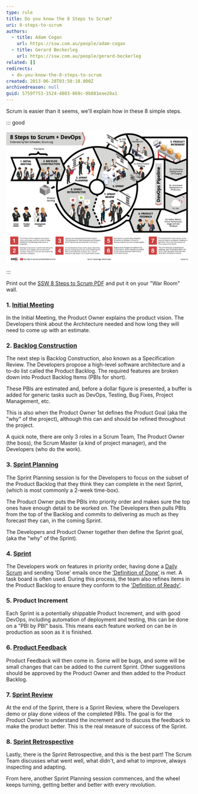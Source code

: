 ```yaml
---
type: rule
title: Do you know the 8 Steps to Scrum?
uri: 8-steps-to-scrum
authors:
  - title: Adam Cogan
    url: https://ssw.com.au/people/adam-cogan
  - title: Gerard Beckerleg
    url: https://ssw.com.au/people/gerard-beckerleg
related: []
redirects:
  - do-you-know-the-8-steps-to-scrum
created: 2013-06-28T03:50:10.000Z
archivedreason: null
guid: 5759f753-1524-4803-869c-8b881eae28a1
---
```

Scrum is easier than it seems, we'll explain how in these 8 simple steps.

<!--endintro-->

::: good

![Figure: This Scrum image includes all the important steps from the Initial Meeting to the Sprint Review and Retro](8stepstoscrum-v5-2.jpg)

:::

Print out the [SSW 8 Steps to Scrum PDF](8StepstoScrum-V5-2.pdf) and put it on your "War Room" wall.

### 1. [Initial Meeting](/meetings-are-you-prepared-for-the-initial-meeting)

In the Initial Meeting, the Product Owner explains the product vision. The Developers think about the Architecture needed and how long they will need to come up with an estimate.

### 2. [Backlog Construction](/product-owner-do-you-know-how-to-update-the-backlog)

The next step is Backlog Construction, also known as a Specification Review. The Developers propose a high-level software architecture and a to-do list called the Product Backlog. The required features are broken down into Product Backlog Items (PBIs for short). 

These PBIs are estimated and, before a dollar figure is presented, a buffer is added for generic tasks such as DevOps, Testing, Bug Fixes, Project Management, etc.

This is also when the Product Owner 1st defines the Product Goal (aka the "why" of the project), although this can and should be refined throughout the project.

A quick note, there are only 3 roles in a Scrum Team, The Product Owner (the boss), the Scrum Master (a kind of project manager), and the Developers (who do the work).

### 3. [Sprint Planning](/do-you-know-what-happens-at-a-sprint-planning-meeting)

The Sprint Planning session is for the Developers to focus on the subset of the Product Backlog that they think they can complete in the next Sprint, (which is most commonly a 2-week time-box). 

The Product Owner puts the PBIs into priority order and makes sure the top ones have enough detail to be worked on. The Developers then pulls PBIs from the top of the Backlog and commits to delivering as much as they forecast they can, in the coming Sprint.

The Developers and Product Owner together then define the Sprint goal, (aka the "why" of the Sprint).

### 4. [Sprint](/sprint-forecast)

The Developers work on features in priority order, having done a [Daily Scrum](/methodology-daily-scrums) and sending 'Done' emails once the ['Definition of Done'](/definition-of-done) is met. A task board is often used. During this process, the team also refines items in the Product Backlog to ensure they conform to the ['Definition of Ready'](/have-a-definition-of-ready).

### 5. Product Increment

Each Sprint is a potentially shippable Product Increment, and with good DevOps, including automation of deployment and testing, this can be done on a "PBI by PBI" basis. This means each feature worked on can be in production as soon as it is finished.

### 6. [Product Feedback](/during-a-sprint-do-you-know-when-to-create-bugs)

Product Feedback will then come in. Some will be bugs, and some will be small changes that can be added to the current Sprint. Other suggestions should be approved by the Product Owner and then added to the Product Backlog.

### 7. [Sprint Review](/do-you-know-what-happens-at-a-sprint-review-meeting)

At the end of the Sprint, there is a Sprint Review, where the Developers demo or play done videos of the completed PBIs. The goal is for the Product Owner to understand the increment and to discuss the feedback to make the product better. This is the real measure of success of the Sprint.

### 8. [Sprint Retrospective](/do-you-know-what-happens-at-a-sprint-retrospective-meeting)

Lastly, there is the Sprint Retrospective, and this is the best part! The Scrum Team discusses what went well, what didn't, and what to improve, always inspecting and adapting.

From here, another Sprint Planning session commences, and the wheel keeps turning, getting better and better with every revolution.